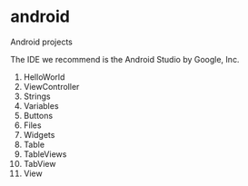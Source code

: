 # android
Android projects

The IDE we recommend is the Android Studio by Google, Inc.

1. HelloWorld
2. ViewController
3. Strings
4. Variables
5. Buttons
6. Files
7. Widgets
8. Table
9. TableViews
10. TabView
11. View



